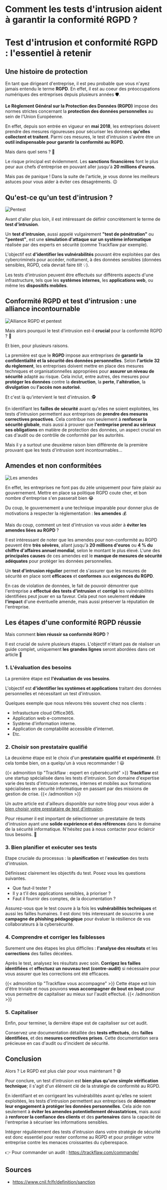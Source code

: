 # Comment les tests d'intrusion aident à garantir la conformité RGPD ?


# Test d'intrusion et conformité RGPD : l'essentiel à retenir

## Une histoire de protection

En tant que dirigeant d'entreprise, il est peu probable que vous n'ayez jamais entendu le terme **RGPD**. En effet, il est au coeur des préoccupations numériques des entreprises depuis plusieurs années 🛡️.

**Le Règlement Général sur la Protection des Données (RGPD)** impose des normes strictes concernant la **protection des données personnelles** au sein de l'Union Européenne.

En effet, depuis son entrée en vigueur en **mai 2018**, les entreprises doivent prendre des mesures rigoureuses pour sécuriser les données **qu'elles collectent et traitent**. Parmi ces mesures, le test d'intrusion s'avère être un **outil indispensable pour garantir la conformité au RGPD**.

Mais dans quel sens ? 🤔

Le risque principal est évidemment. Les **sanctions financières** font le plus peur aux chefs d'entreprise en pouvant aller jusqu'à **20 millions d'euros**.

Mais pas de panique ! Dans la suite de l'article, je vous donne les meilleurs astuces pour vous aider à éviter ces désagréments. 😉

## Qu'est-ce qu'un test d'intrusion ?

![Pentest](/images/comment-les-tests-dintrusion-aident-à-garantir-la-conformité-rgpd-/1.png)

Avant d'aller plus loin, il est intéressant de définir concrètement le terme de **test d'intrusion**.

Un **test d'intrusion**, aussi appelé vulgairement **"test de pénétration"** ou **"pentest"**, est une **simulation d'attaque sur un système informatique** réalisée par des experts en sécurité (comme Trackflaw par exemple).

L'objectif est **d'identifier les vulnérabilités** pouvant être exploitées par des cybercriminels pour accéder, nottament, à des données sensibles (données sensibles, RGPD, cela devrait faire _tilt_ 💡).

Les tests d'intrusion peuvent être effectués sur différents aspects d'une infrastructure, tels que les **systèmes internes**, les **applications web**, ou même les **dispositifs mobiles**.

## Conformité RGPD et test d'intrusion : une alliance incontournable

![Alliance RGPD et pentest](/images/comment-les-tests-dintrusion-aident-à-garantir-la-conformité-rgpd-/2.png)

Mais alors pourquoi le test d'intrusion est-il **crucial** pour la conformité RGPD ? 🤔 

Et bien, pour plusieurs raisons.

La première est que le **RGPD** impose aux entreprises de **garantir la confidentialité et la sécurité des données personnelles**.
Selon **l'article 32 du règlement**, les entreprises doivent mettre en place des mesures techniques et organisationnelles appropriées pour **assurer un niveau de sécurité** adapté au risque.
Cela inclut, entre autres, des mesures pour **protéger les données** contre la **destruction**, la **perte**, **l'altération**, la **divulgation** ou **l'accès non autorisé**.

Et c'est là qu'intervient le test d'intrusion. 🕵️

En identifiant les **failles de sécurité** avant qu'elles ne soient exploitées, les tests d'intrusion permettent aux entreprises de **prendre des mesures correctives proactives**. Cela contribue non seulement à **renforcer la sécurité globale**, mais aussi à prouver que **l'entreprise prend au sérieux ses obligations** en matière de protection des données, un aspect crucial en cas d'audit ou de contrôle de conformité par les autorités.

Mais il y a surtout une deuxième raison bien différente de la première prouvant que les tests d'intrusion sont incontournables...

## Amendes et non conformitées

![Les amendes](/images/comment-les-tests-dintrusion-aident-à-garantir-la-conformité-rgpd-/3.png)

En effet, les entreprises ne font pas du zèle uniquement pour faire plaisir au gouvernement. Mettre en place sa politique RGPD coute cher, et bon nombre d'entreprise s'en passerait bien 😂

Du coup, le gouvernement a une technique imparable pour donner plus de motivations à respecter la réglementation : **les amendes** 💰

Mais du coup, comment un test d'intrusion va vous aider à **éviter les amendes liées au RGPD** ?

Il est intéressant de noter que les amendes pour non-conformité au RGPD peuvent être **très sévères**, allant jusqu'à **20 millions d'euros** ou **4 % du chiffre d'affaires annuel mondial**, selon le montant le plus élevé. L'une des **principales causes** de ces amendes est le **manque de mesures de sécurité adéquates** pour protéger les données personnelles.

Un **test d'intrusion régulier** permet de s'assurer que les mesures de sécurité en place sont **efficaces** et **conformes** aux **exigences du RGPD**.

En cas de violation de données, le fait de pouvoir démontrer que l'entreprise a **effectué des tests d'intrusion** et **corrigé** les vulnérabilités identifiées peut jouer en sa faveur. Cela peut non seulement **réduire l'impact** d'une éventuelle amende, mais aussi préserver la réputation de l'entreprise.

## Les étapes d'une conformité RGPD réussie

Mais comment **bien réussir sa conformité RGPD** ?

Il est crucial de suivre plusieurs étapes. L'objectif n'étant pas de réaliser un guide complet, uniquement **les grandes lignes** seront abordées dans cet article 📔

### 1. L'évaluation des besoins

La première étape est **l'évaluation de vos besoins**.

L'objectif est **d'identifier les systèmes et applications** traitant des données personnelles et nécessitant un test d'intrusion.

Quelques exemple que nous relevons très souvent chez nos clients :

- Infrastucture cloud Office365.
- Application web e-commerce.
- Système d'information interne.
- Application de comptabilité accessible d'internet.
- Etc.

### 2. Choisir son prestataire qualifié

La deuxième étape est le choix d'un **prestataire qualifié et expérimenté**. Et cela tombe bien, on a quelqu'un à vous recommander ! 😃

{{< admonition tip "Trackflaw : expert en cybersécurité" >}}
**Trackflaw** est une startup spécialisée dans les tests d'intrusion. Son domaine d'expertise varie des tests d'intrusion externes, internes et mobiles aux formations spécialisées en sécurité informatique en passant par des missions de gestion de crise.
{{< /admonition >}}

Un autre article est d'ailleurs disponible sur notre blog pour vous aider à [bien choisir votre prestataire de test d'intrusion](/choisir-son-prestataire-de-test-intrusion/).

Pour résumer il est important de sélectionner un prestataire de tests d'intrusion ayant une **solide expérience et des références** dans le domaine de la sécurité informatique. N'hésitez pas à nous contacter pour éclaircir tous besoins. 📨

### 3. Bien planifier et exécuter ses tests

Etape cruciale du processus : la **planification** et l'**exécution** des tests d'intrusion.

Définissez clairement les objectifs du test. Posez vous les questions suivantes.

- Que faut-il tester ?
- Il y a t'il des applications sensibles, à prioriser ?
- Faut il fournir des comptes, de la documentation ?

Assurez-vous que le test couvre à la fois les **vulnérabilités techniques** et aussi les failles humaines. Il est donc très interessant de souscrire à une **campagne de phishing pédagogique** pour évaluer la résilience de vos collaborateurs à la cybersécurité.

### 4. Comprendre et corriger les faiblesses

Surement une des étapes les plus difficiles : **l'analyse des résultats** et les **corrections** des failles décelées.

Après le test, analysez les résultats avec soin. **Corrigez les failles identifiées** et **effectuez un nouveau test (contre-audit)** si nécessaire pour vous assurer que les corrections ont été efficaces.

{{< admonition tip "Trackflaw vous accompagne" >}}
Cette étape est loin d'être triviale et nous pouvons **vous accompagner de bout en bout** pour vous permettre de capitaliser au mieux sur l'audit effectué.
{{< /admonition >}}

### 5. Capitaliser

Enfin, pour terminer, la dernière étape est de capitaliser sur cet audit.

Conservez une documentation détaillée des **tests effectués**, des **failles identifiées**, et des **mesures correctives prises**. Cette documentation sera précieuse en cas d'audit ou d'incident de sécurité.

## Conclusion

Alors ? Le RGPD est plus clair pour vous maintenant ? 😄

Pour conclure, un test d'intrusion est **bien plus qu'une simple vérification technique**; il s'agit d'un élément clé de la stratégie de conformité au RGPD.

En identifiant et en corrigeant les vulnérabilités avant qu'elles ne soient exploitées, les tests d'intrusion permettent aux entreprises de **démontrer leur engagement à protéger les données personnelles**. Cela aide non seulement à **éviter les amendes potentiellement dévastatrices**, mais aussi à **renforcer la confiance des clients** et des **partenaires** dans la capacité de l'entreprise à sécuriser les informations sensibles.

Intégrer régulièrement des tests d'intrusion dans votre stratégie de sécurité est donc essentiel pour rester conforme au RGPD et pour protéger votre entreprise contre les menaces croissantes du cyberespace.

👉 Pour commander un audit : https://trackflaw.com/commande/

## Sources

- https://www.cnil.fr/fr/definition/sanction
